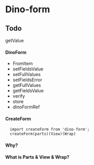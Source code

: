 # Dino-form

## Todo
  getValue



#### DinoForm
* FromItem
* setFieldsValue
* setFullValues
* setFieldsError
* getFullValues
* getFieldsValue
* verify
* store
* dinoFormRef

#### CreateForm
```
  import createForm from 'dino-form';
  createForm(parts)(View)(Wrap)
```

#### Why?

#### What is Parts & View & Wrap?


